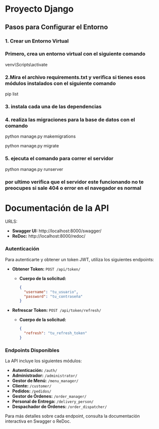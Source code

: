 # Proyecto Django

## Pasos para Configurar el Entorno

### 1. Crear un Entorno Virtual

### Primero, crea un entorno virtual con el siguiente comando

venv\Scripts\activate

### 2.Mira el archivo requirements.txt y verifica si tienes esos módulos instalados con el siguiente comando

pip list

### 3. instala cada una de las dependencias

### 4. realiza las migraciones para la base de datos con el comando

python manage.py makemigrations

python manage.py migrate

### 5. ejecuta el comando para correr el servidor

python manage.py runserver

### por ultimo verifica que el servidor este funcionando no te preocupes si sale 404 o error en el navegador es normal


# Documentación de la API

URLS:

- **Swagger UI:** http://localhost:8000/swagger/
- **ReDoc:** http://localhost:8000/redoc/

### Autenticación

Para autenticarte y obtener un token JWT, utiliza los siguientes endpoints:

- **Obtener Token:** `POST /api/token/`
  - **Cuerpo de la solicitud:**
    ```json
    {
      "username": "tu_usuario",
      "password": "tu_contraseña"
    }
    ```

- **Refrescar Token:** `POST /api/token/refresh/`
  - **Cuerpo de la solicitud:**
    ```json
    {
      "refresh": "tu_refresh_token"
    }
    ```

### Endpoints Disponibles

La API incluye los siguientes módulos:

- **Autenticación:** `/auth/`
- **Administrador:** `/administrator/`
- **Gestor de Menú:** `/menu_manager/`
- **Cliente:** `/customer/`
- **Pedidos:** `/pedidos/`
- **Gestor de Órdenes:** `/order_manager/`
- **Personal de Entrega:** `/delivery_person/`
- **Despachador de Órdenes:** `/order_dispatcher/`

Para más detalles sobre cada endpoint, consulta la documentación interactiva en Swagger o ReDoc.
